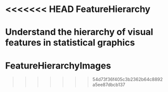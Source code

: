 <<<<<<< HEAD
FeatureHierarchy
================

Understand the hierarchy of visual features in statistical graphics
=======
# FeatureHierarchyImages
>>>>>>> 54d73f36f405c3b2362b64c8892a5ee87dbcb137
